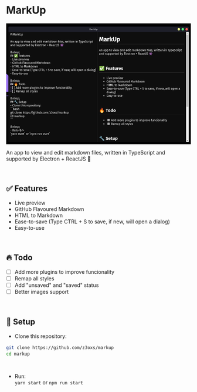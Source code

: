 # MarkUp

<img src="./assets/screenshot.png" align="center" width="600" />

An app to view and edit markdown files, written in TypeScript and supported by Electron + ReactJS 👾

&nbsp;
## ✅ Features
- Live preview
- GitHub Flavoured Markdown
- HTML to Markdown
- Ease-to-save (Type CTRL + S to save, if new, will open a dialog)
- Easy-to-use

&nbsp;
## 🔥 Todo
- [ ] Add more plugins to improve funcionality
- [ ] Remap all styles
- [ ] Add "unsaved" and "saved" status
- [ ] Better images support

&nbsp;
## 🔧 Setup
- Clone this repository:
```bash
git clone https://github.com/z3oxs/markup
cd markup
```

&nbsp;
- Run:<br>
`yarn start` or `npm run start`